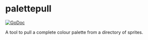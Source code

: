 # palettepull
[![GoDoc](https://godoc.org/github.com/zedseven/palettepull?status.svg)](https://godoc.org/github.com/zedseven/palettepull)

A tool to pull a complete colour palette from a directory of sprites.
